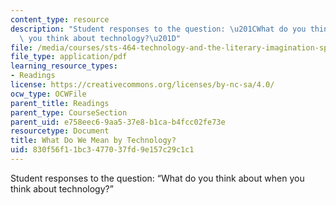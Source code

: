 ```yaml
---
content_type: resource
description: "Student responses to the question: \u201CWhat do you think about when\
  \ you think about technology?\u201D"
file: /media/courses/sts-464-technology-and-the-literary-imagination-spring-2008/830f56f11bc3477037fd9e157c29c1c1_tech_responses.pdf
file_type: application/pdf
learning_resource_types:
- Readings
license: https://creativecommons.org/licenses/by-nc-sa/4.0/
ocw_type: OCWFile
parent_title: Readings
parent_type: CourseSection
parent_uid: e758eec6-9aa5-37e8-b1ca-b4fcc02fe73e
resourcetype: Document
title: What Do We Mean by Technology?
uid: 830f56f1-1bc3-4770-37fd-9e157c29c1c1
---
```

Student responses to the question: “What do you think about when you think about technology?”